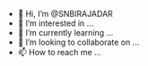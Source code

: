 - 👋 Hi, I’m @SNBIRAJADAR
- 👀 I’m interested in ...
- 🌱 I’m currently learning ...
- 💞️ I’m looking to collaborate on ...
- 📫 How to reach me ...

<!---
SNBIRAJADAR/SNBIRAJADAR is a ✨ special ✨ repository because its `README.md` (this file) appears on your GitHub profile.
You can click the Preview link to take a look at your changes.
--->
